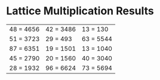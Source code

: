 # Lattice Multiplication Results

|   |   |   |
|---|---|---|
| 48 = 4656 | 42 = 3486 | 13 = 130 |
| 51 = 3723 | 29 = 493 | 63 = 5544 |
| 87 = 6351 | 19 = 1501 | 13 = 1040 |
| 45 = 2790 | 20 = 1560 | 40 = 3040 |
| 28 = 1932 | 96 = 6624 | 73 = 5694 |
